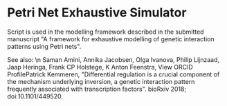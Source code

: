# Petri Net Exhaustive Simulator
Script is used in the modelling framework described in the submitted manuscript "A framework for exhaustive modelling of genetic interaction patterns using Petri nets". 

See also: 
\n Saman Amini, Annika Jacobsen, Olga Ivanova, Philip Lijnzaad, Jaap Heringa, Frank CP Holstege, K Anton Feenstra,  View ORCID ProfilePatrick Kemmeren, "Differential regulation is a crucial component of the mechanism underlying inversion, a genetic interaction pattern frequently associated with transcription factors". bioRxiv 2018; doi:10.1101/449520.

